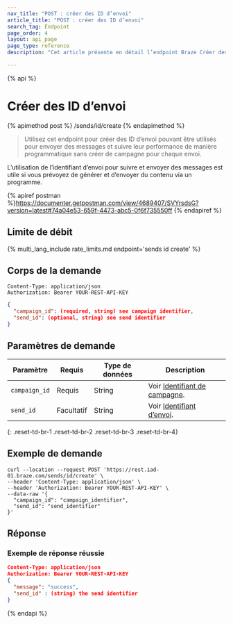 ```yaml
---
nav_title: "POST : créer des ID d’envoi"
article_title: "POST : créer des ID d’envoi"
search_tag: Endpoint
page_order: 4
layout: api_page
page_type: reference
description: "Cet article présente en détail l’endpoint Braze Créer des ID d’envoi."

---
```

{% api %}
# Créer des ID d’envoi
{% apimethod post %}
/sends/id/create
{% endapimethod %}

> Utilisez cet endpoint pour créer des ID d’envoi pouvant être utilisés pour envoyer des messages et suivre leur performance de manière programmatique sans créer de campagne pour chaque envoi. 

L’utilisation de l’identifiant d’envoi pour suivre et envoyer des messages est utile si vous prévoyez de générer et d’envoyer du contenu via un programme.

{% apiref postman %}https://documenter.getpostman.com/view/4689407/SVYrsdsG?version=latest#74a04e53-659f-4473-abc5-0f6f735550ff {% endapiref %}

## Limite de débit

{% multi_lang_include rate_limits.md endpoint='sends id create' %}

## Corps de la demande

```
Content-Type: application/json
Authorization: Bearer YOUR-REST-API-KEY
```

```json
{
  "campaign_id": (required, string) see campaign identifier,
  "send_id": (optional, string) see send identifier
}
```

## Paramètres de demande

| Paramètre | Requis | Type de données | Description |
| --------- | ---------| --------- | ----------- |
| `campaign_id` | Requis | String | Voir [Identifiant de campagne]({{site.baseurl}}/api/identifier_types/). |
|`send_id`| Facultatif | String | Voir [Identifiant d’envoi]({{site.baseurl}}/api/identifier_types/). |
{: .reset-td-br-1 .reset-td-br-2 .reset-td-br-3  .reset-td-br-4}

## Exemple de demande
```
curl --location --request POST 'https://rest.iad-01.braze.com/sends/id/create' \
--header 'Content-Type: application/json' \
--header 'Authorization: Bearer YOUR-REST-API-KEY' \
--data-raw '{
  "campaign_id": "campaign_identifier",
  "send_id": "send_identifier"
}'
```

## Réponse

### Exemple de réponse réussie

```json
Content-Type: application/json
Authorization: Bearer YOUR-REST-API-KEY
{
  "message": "success",
  "send_id" : (string) the send identifier
}
```

{% endapi %}
